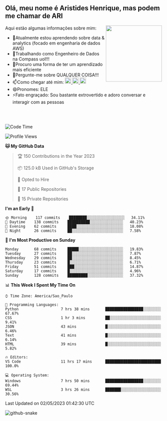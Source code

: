 ## Olá, meu nome é Aristides Henrique, mas podem me chamar de ARI

<div >
Aqui estão algumas informações sobre mim:<img align="right" height="180em" src="https://user-images.githubusercontent.com/97318481/177042589-45d62122-82a9-4a32-b3a7-87b322825b2f.png">
</div>

- 🌱Atualmente estou aprendendo sobre data & analytics (focado em engenharia de dados AWS)
- 👯Trabalhando como Engenheiro de Dados na Compass uol!!!
- 🤔Procuro uma forma de ter um aprendizado mais eficiente
- 💬Pergunte-me sobre QUALQUER COISA!!!
- 📫Como chegar até mim:
  <a href="https://www.instagram.com/aryhenry/" target="_blank">
  <img src="https://img.shields.io/badge/-Instagram-%23E4405F?style=for-the-badge&logo=instagram&logoColor=black" height="20px">
  </a>
  <a href="https://www.linkedin.com/in/aristides-henrique/" target="_blank">
  <img src="https://img.shields.io/badge/-LinkedIn-%230077B5?style=for-the-badge&logo=linkedin&logoColor=black" height="20px">
  </a> 
  <a href="mailto:arihenriqueuna@gmail.com">
  <img src="https://img.shields.io/badge/-Gmail-%23333?style=for-the-badge&logo=gmail&logoColor=white" height="20px">
  </a>
- 😄Pronomes: ELE
- ⚡Fato engraçado: Sou bastante extrovertido e adoro conversar e interagir com as pessoas
<br/>
<br/>


<!--START_SECTION:waka-->
![Code Time](http://img.shields.io/badge/Code%20Time-682%20hrs%2011%20mins-blue)

![Profile Views](http://img.shields.io/badge/Profile%20Views-53-blue)

**🐱 My GitHub Data** 

> 🏆 150 Contributions in the Year 2023
 > 
> 📦 125.0 kB Used in GitHub's Storage 
 > 
> 💼 Opted to Hire
 > 
> 📜 17 Public Repositories 
 > 
> 🔑 15 Private Repositories  
 > 
**I'm an Early 🐤** 

```text
🌞 Morning    117 commits    ████████░░░░░░░░░░░░░░░░░   34.11% 
🌇 Daytime    138 commits    ██████████░░░░░░░░░░░░░░░   40.23% 
🌃 Evening    62 commits     ████░░░░░░░░░░░░░░░░░░░░░   18.08% 
🌙 Night      26 commits     ██░░░░░░░░░░░░░░░░░░░░░░░   7.58%

```
📅 **I'm Most Productive on Sunday** 

```text
Monday       68 commits     █████░░░░░░░░░░░░░░░░░░░░   19.83% 
Tuesday      27 commits     ██░░░░░░░░░░░░░░░░░░░░░░░   7.87% 
Wednesday    29 commits     ██░░░░░░░░░░░░░░░░░░░░░░░   8.45% 
Thursday     23 commits     █░░░░░░░░░░░░░░░░░░░░░░░░   6.71% 
Friday       51 commits     ███░░░░░░░░░░░░░░░░░░░░░░   14.87% 
Saturday     17 commits     █░░░░░░░░░░░░░░░░░░░░░░░░   4.96% 
Sunday       128 commits    █████████░░░░░░░░░░░░░░░░   37.32%

```


📊 **This Week I Spent My Time On** 

```text
⌚︎ Time Zone: America/Sao_Paulo

💬 Programming Languages: 
Python                   7 hrs 38 mins       █████████████████░░░░░░░░   67.67% 
CSS                      1 hr 3 mins         ██░░░░░░░░░░░░░░░░░░░░░░░   9.41% 
JSON                     43 mins             █░░░░░░░░░░░░░░░░░░░░░░░░   6.46% 
Text                     41 mins             █░░░░░░░░░░░░░░░░░░░░░░░░   6.14% 
HTML                     39 mins             █░░░░░░░░░░░░░░░░░░░░░░░░   5.82%

🔥 Editors: 
VS Code                  11 hrs 17 mins      █████████████████████████   100.0%

💻 Operating System: 
Windows                  7 hrs 50 mins       █████████████████░░░░░░░░   69.44% 
WSL                      3 hrs 26 mins       ███████░░░░░░░░░░░░░░░░░░   30.56%

```


 Last Updated on 02/05/2023 01:42:30 UTC
<!--END_SECTION:waka-->

<img alt="github-snake" src="https://github.com/AriHenrique/AriHenrique/blob/output/github-contribution-grid-snake-dark.svg" />

